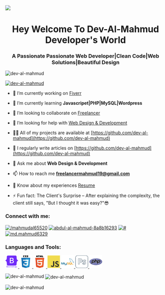 <img src="https://media.licdn.com/dms/image/v2/D5616AQEDVokDXxnc6A/profile-displaybackgroundimage-shrink_350_1400/profile-displaybackgroundimage-shrink_350_1400/0/1732731174082?e=1753315200&v=beta&t=G-6vZkzErIjpLYlHiOJyItpAA7zNVaL6hgl1cx6vDlg">
<h1 align="center"> Hey Welcome To Dev-Al-Mahmud Developer's World </h1>
<h3 align="center">A Passionate Passionate Web Developer|Clean Code|Web Solutions|Beautiful Design</h3>

<p align="left"> <img src="https://komarev.com/ghpvc/?username=dev-al-mahmud&label=Profile%20views&color=0e75b6&style=flat" alt="dev-al-mahmud" /> </p>

<p align="left"> <a href="https://github.com/ryo-ma/github-profile-trophy"><img src="https://github-profile-trophy.vercel.app/?username=dev-al-mahmud" alt="dev-al-mahmud" /></a> </p>

- 🔭 I’m currently working on [Fiverr](https://shorturl.at/N7nJh)

- 🌱 I’m currently learning **Javascripet|PHP|MySQL|Wordpress**

- 👯 I’m looking to collaborate on [Freelancer](https://shorturl.at/u3fCG)

- 🤝 I’m looking for help with [Web Design & Development](https://shorturl.at/MDgx2)

- 👨‍💻 All of my projects are available at [https://github.com/dev-al-mahmud](https://github.com/dev-al-mahmud)

- 📝 I regularly write articles on [https://github.com/dev-al-mahmud](https://github.com/dev-al-mahmud)

- 💬 Ask me about **Web Design & Development**

- 📫 How to reach me **freelancermahmud19@gmail.com**

- 📄 Know about my experiences [Resume](https://drive.google.com/file/d/1sUUp6E0lAFULAqzle4u--iML2S68KroQ/view?usp=sharing)

- ⚡ Fun fact: The Client's Surprise – After explaining the complexity, the client still says, "But I thought it was easy?"😎

<h3 align="left">Connect with me:</h3>
<p align="left">
<a href="https://twitter.com//mahmudal65520" target="blank"><img align="center" src="https://raw.githubusercontent.com/rahuldkjain/github-profile-readme-generator/master/src/images/icons/Social/twitter.svg" alt="/mahmudal65520" height="30" width="40" /></a>
<a href="https://linkedin.com/in/abdul-al-mahmud-8a8b16293" target="blank"><img align="center" src="https://raw.githubusercontent.com/rahuldkjain/github-profile-readme-generator/master/src/images/icons/Social/linked-in-alt.svg" alt="abdul-al-mahmud-8a8b16293" height="30" width="40" /></a>
<a href="https://stackoverflow.com/users/#" target="blank"><img align="center" src="https://raw.githubusercontent.com/rahuldkjain/github-profile-readme-generator/master/src/images/icons/Social/stack-overflow.svg" alt="#" height="30" width="40" /></a>
<a href="https://instagram.com/md.mahmud6329" target="blank"><img align="center" src="https://raw.githubusercontent.com/rahuldkjain/github-profile-readme-generator/master/src/images/icons/Social/instagram.svg" alt="md.mahmud6329" height="30" width="40" /></a>
</p>

<h3 align="left">Languages and Tools:</h3>
<p align="left"> <a href="https://getbootstrap.com" target="_blank" rel="noreferrer"> <img src="https://raw.githubusercontent.com/devicons/devicon/master/icons/bootstrap/bootstrap-plain-wordmark.svg" alt="bootstrap" width="40" height="40"/> </a> <a href="https://www.w3schools.com/css/" target="_blank" rel="noreferrer"> <img src="https://raw.githubusercontent.com/devicons/devicon/master/icons/css3/css3-original-wordmark.svg" alt="css3" width="40" height="40"/> </a> <a href="https://www.w3.org/html/" target="_blank" rel="noreferrer"> <img src="https://raw.githubusercontent.com/devicons/devicon/master/icons/html5/html5-original-wordmark.svg" alt="html5" width="40" height="40"/> </a> <a href="https://developer.mozilla.org/en-US/docs/Web/JavaScript" target="_blank" rel="noreferrer"> <img src="https://raw.githubusercontent.com/devicons/devicon/master/icons/javascript/javascript-original.svg" alt="javascript" width="40" height="40"/> </a> <a href="https://www.mysql.com/" target="_blank" rel="noreferrer"> <img src="https://raw.githubusercontent.com/devicons/devicon/master/icons/mysql/mysql-original-wordmark.svg" alt="mysql" width="40" height="40"/> </a> <a href="https://www.photoshop.com/en" target="_blank" rel="noreferrer"> <img src="https://raw.githubusercontent.com/devicons/devicon/master/icons/photoshop/photoshop-line.svg" alt="photoshop" width="40" height="40"/> </a> <a href="https://www.php.net" target="_blank" rel="noreferrer"> <img src="https://raw.githubusercontent.com/devicons/devicon/master/icons/php/php-original.svg" alt="php" width="40" height="40"/> </a> </p>

<p><img align="left" src="https://github-readme-stats.vercel.app/api/top-langs?username=dev-al-mahmud&show_icons=true&locale=en&layout=compact" alt="dev-al-mahmud" /></p>

<p>&nbsp;<img align="center" src="https://github-readme-stats.vercel.app/api?username=dev-al-mahmud&show_icons=true&locale=en" alt="dev-al-mahmud" /></p>

<p><img align="center" src="https://github-readme-streak-stats.herokuapp.com/?user=dev-al-mahmud&" alt="dev-al-mahmud" /></p>
